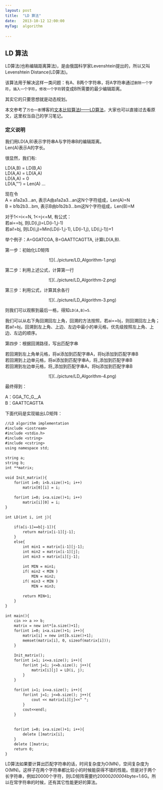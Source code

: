 ```yaml
---
layout: post
title:  "LD 算法"
date:   2013-10-12 12:00:00
myTag:	algorithm	

---
```


LD 算法
-----------------------------

LD算法(也称编辑距离算法)，是由俄国科学家Levenshtein提出的，所以又叫Levenshtein Distance(LD算法)。

该算法用于解决这样一类问题：有A、B两个字符串，将A字符串通过`删除一个字符`，`插入一个字符`，`修改一个字符`转变成B所需要的最少编辑距离。

其实它的只要思想就是动态规划。

本文参考了`万仓一黍`博客的[文本比较算法Ⅰ——LD算法](http://www.cnblogs.com/grenet/archive/2010/06/01/1748448.html)，大家也可以直接过去看原文，这里权当自己的学习笔记。


### 定义说明

我们用LD(A,B)表示字符串A与字符串B的编辑距离。  
Len(A)表示A的字长。

很显然，我们有:

LD(A,B) = LD(B,A)  
LD(A,A) = LD(A,A)  
LD(A,A) = 0  
LD(A,"") = Len(A)
...

现在令  
A = a1a2a3...an, 表示A由a1a2a3...an这N个字符组成，Len(A)=N  
B = b1b2b3...bm, 表示B由b1b2b3...bm这N个字符组成，Len(B)=M  

对于1<=i<=N, 1<=j<=M, 有公式：  
若ai==bj, 则LD(i,j)=LD(i-1,j-1)  
若ai!=bj, 则LD(i,j)=Min(LD(i-1,j-1), LD(i-1,j), LD(i,j-1))+1  

举个例子：A=GGATCGA, B=GAATTCAGTTA, 计算LD(A,B).

第一步：初始化LD矩阵

<center>![](../picture/LD_Algorithm-1.png)</center>

第二步：利用上述公式，计算第一行

<center>![](../picture/LD_Algorithm-2.png)</center>

第三步：利用公式，计算其余各行

<center>![](../picture/LD_Algorithm-3.png)</center>

则我们可以观察到最后一格，得知`LD(A,B)=5`.

我们可以从右下角回溯回左上角，回溯的方法按照，若ai==bj，则回溯回左上角；若ai!=bj，回溯到左上角、上边、左边中最小的单元格，优先级按照左上角、上边、左边的顺序。

第四步：根据回溯路径，写出匹配字串

若回溯到左上角单元格，将ai添加到匹配字串A，将bj添加到匹配字串B  
若回溯到上边单元格，将ai添加到匹配字串A，将_添加到匹配字串B  
若回溯到左边单元格，将_添加到匹配字串A，将bj添加到匹配字串B  

<center>![](../picture/LD_Algorithm-4.png)</center>

最终得到：

A：GGA_TC_G__A  
B：GAATTCAGTTA  


下面代码是实现输出LD矩阵：

	//LD algorithm implementation
	#include <iostream>
	#include <stdio.h>
	#include <string>
	#include <cstring>
	using namespace std;

	string a;
	string b;
	int **matrix;

	void Init_matrix(){
		for(int i=0; i<b.size()+1; i++)
			matrix[0][i] = i;

		for(int i=0; i<a.size()+1; i++)
			matrix[i][0] = i;
	}

	int LD(int i, int j){
		
		if(a[i-1]==b[j-1]){
			return matrix[i-1][j-1];
		}
		else{
			int min1 = matrix[i-1][j-1];
			int min2 = matrix[i-1][j];
			int min3 = matrix[i][j-1];

			int MIN = min1;
			if( min2 < MIN )
				MIN = min2;
			if( min3 < MIN )
				MIN = min3;

			return MIN+1;
		}
	}

	int main(){
		cin >> a >> b;
		matrix = new int*[a.size()+1];
		for(int i=0; i<a.size()+1; i++){
			matrix[i] = new int[b.size()+1];
			memset(matrix[i], 0, sizeof(matrix[i]));
		}

		Init_matrix();
		for(int i=1; i<=a.size(); i++){
			for(int j=1; j<=b.size(); j++){
				matrix[i][j] = LD(i, j);
			}
		}

		for(int i=1; i<=a.size(); i++){
			for(int j=1; j<=b.size(); j++){
				cout << matrix[i][j]<<" ";
			}
			cout<<endl;
		}


		for(int i=0; i<a.size()+1; i++){
			delete []matrix[i];
		}
		delete []matrix;
		return 0;
	}



LD算法如果要计算出匹配字符串的话，时间复杂度为O(MN)，空间复杂度为O(MN)。这样子在两个字符串都比较小的时候能获得不错的性能。但是对于两个长字符串，例如20000个字符，则LD矩阵需要约20000*20000*4byte=1.6G。所以在常字符串的时候，还有其它性能更好的算法。



